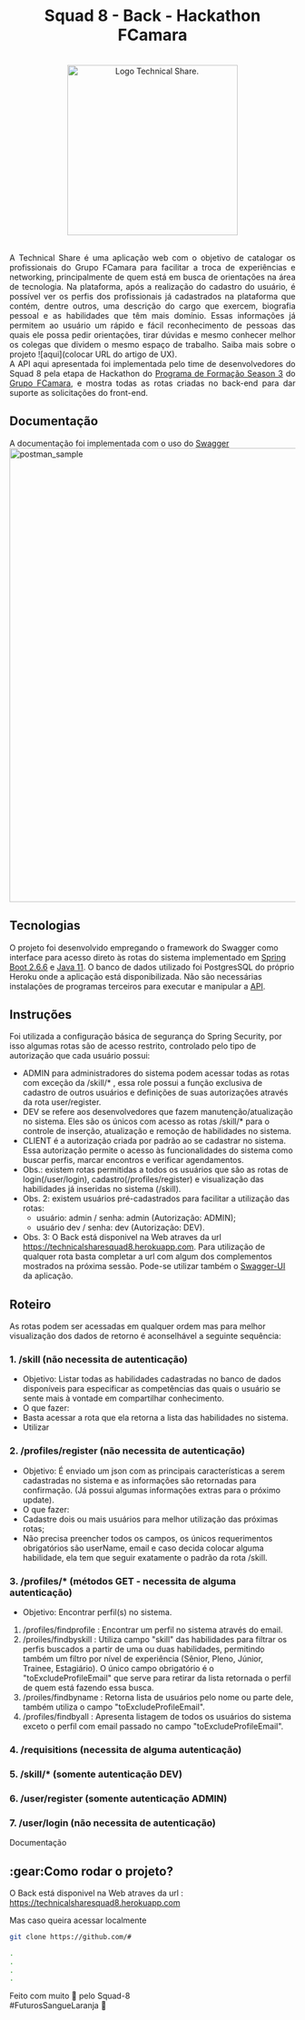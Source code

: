<h1 align='center'>Squad 8 - Back - Hackathon FCamara  </h1> 
<br/>
<div align='center'>
        <a href='#'><img src='https://i.imgur.com/aKiNSth.png' alt='Logo Technical Share.' width='300px'/></a>
</div>
<br>

<div style="text-align: justify">
        
A Technical Share é uma aplicação web com o objetivo de catalogar os profissionais do Grupo FCamara para facilitar a troca de experiências e networking, principalmente de quem está em busca de orientações na área de tecnologia. Na plataforma, após a realização do cadastro do usuário, é possível ver os perfis dos profissionais já cadastrados na plataforma que contém, dentre outros, uma descrição do cargo que exercem, biografia pessoal e as habilidades que têm mais domínio. Essas informações já permitem ao usuário um rápido e fácil reconhecimento de pessoas das quais ele possa pedir orientações, tirar dúvidas e mesmo conhecer melhor os colegas que dividem o mesmo espaço de trabalho. Saiba mais sobre o projeto ![aqui](colocar URL do artigo de UX).<br>
A API aqui apresentada foi implementada pelo time de desenvolvedores do Squad 8 pela etapa de Hackathon do [Programa de Formação Season 3](https://digital.fcamara.com.br/programadeformacao) do [Grupo FCamara](https://www.fcamara.com.br/), e mostra todas as rotas criadas no back-end para dar suporte as solicitações do front-end. 
        
</div>

## Documentação

A documentação foi implementada com o uso do [Swagger](https://technicalsharesquad8.herokuapp.com/swagger-ui/index.html)
<img src="MUDAR ESSA IMAGEM" alt="postman_sample" width="800">

## Tecnologias

O projeto foi desenvolvido empregando o framework do Swagger como interface para acesso direto às rotas do sistema implementado em [Spring Boot 2.6.6](https://spring.io/projects/spring-boot) e [Java 11](https://docs.oracle.com/en/java/javase/11/docs/api/index.html). O banco de dados utilizado foi PostgresSQL do próprio Heroku onde a aplicação está disponibilizada. Não são necessárias instalações de programas terceiros para executar e manipular a [API](https://technicalsharesquad8.herokuapp.com/swagger-ui/index.html). 

## Instruções

Foi utilizada a configuração básica de segurança do Spring Security, por isso algumas rotas são de acesso restrito, controlado pelo tipo de autorização que cada usuário possui: 
- ADMIN para administradores do sistema podem acessar todas as rotas com exceção da /skill/* , essa role possui a função exclusiva de cadastro de outros usuários e definições de suas autorizações através da rota user/register.
- DEV se refere aos desenvolvedores que fazem manutenção/atualização no sistema. Eles são os únicos com acesso as rotas /skill/* para o controle de inserção, atualização e remoção de habilidades no sistema.
- CLIENT é a autorização criada por padrão ao se cadastrar no sistema. Essa autorização permite o acesso às funcionalidades do sistema como buscar perfis, marcar encontros e verificar agendamentos.
- Obs.: existem rotas permitidas a todos os usuários que são as rotas de login(/user/login), cadastro(/profiles/register) e visualização das habilidades já inseridas no sistema (/skill).
- Obs. 2: existem usuários pré-cadastrados para facilitar a utilização das rotas:
  - usuário: admin / senha: admin (Autorização: ADMIN);
  - usuário dev / senha: dev (Autorização: DEV).
- Obs. 3: O Back está disponivel na Web atraves da url https://technicalsharesquad8.herokuapp.com. Para utilização de qualquer rota basta completar a url com algum dos complementos mostrados na próxima sessão. Pode-se utilizar também o [Swagger-UI](https://technicalsharesquad8.herokuapp.com/swagger-ui/index.html) da aplicação.

## Roteiro

As rotas podem ser acessadas em qualquer ordem mas para melhor visualização dos dados de retorno é aconselhável a seguinte sequência:

### 1. /skill (não necessita de autenticação)
- Objetivo: Listar todas as habilidades cadastradas no banco de dados disponíveis para especificar as competências das quais o usuário se sente mais à vontade em compartilhar conhecimento.
- O que fazer:
 -  Basta acessar a rota que ela retorna a lista das habilidades no sistema.
 -  Utilizar

### 2. /profiles/register (não necessita de autenticação)
- Objetivo: É enviado um json com as principais características a serem cadastradas no sistema e as informações são retornadas para confirmação. (Já possui algumas informações extras para o próximo update). 
- O que fazer:  
 - Cadastre dois ou mais usuários para melhor utilização das próximas rotas;
 - Não precisa preencher todos os campos, os únicos requerimentos obrigatórios são userName, email e caso decida colocar alguma habilidade, ela tem que seguir exatamente o padrão da rota /skill.

### 3. /profiles/* (métodos GET - necessita de alguma autenticação)
- Objetivo: Encontrar perfil(s) no sistema.
 1. /profiles/findprofile : Encontrar um perfil no sistema através do email.
 2. /proiles/findbyskill : Utiliza campo "skill" das habilidades para filtrar os perfis buscados a partir de uma ou duas habilidades, permitindo também um filtro por nível de experiência (Sênior, Pleno, Júnior, Trainee, Estagiário). O único campo obrigatório é o "toExcludeProfileEmail" que serve para retirar da lista retornada o perfil de quem está fazendo essa busca.
 3. /proiles/findbyname : Retorna lista de usuários pelo nome ou parte dele, também utiliza o campo "toExcludeProfileEmail".
 4. /profiles/findbyall : Apresenta listagem de todos os usuários do sistema exceto o perfil com email passado no campo "toExcludeProfileEmail".

### 4. /requisitions (necessita de alguma autenticação)

### 5. /skill/* (somente autenticação DEV)

### 6. /user/register (somente autenticação ADMIN)

### 7. /user/login (não necessita de autenticação)






Documentação

<h2 id="comorodaroprojeto">:gear:Como rodar o projeto?</h2>

O Back está disponivel na Web atraves da url : https://technicalsharesquad8.herokuapp.com

Mas caso queira acessar localmente 

``` bash
git clone https://github.com/#

.
.
.
.
```

<p> Feito com muito 🧡 pelo Squad-8<br> #FuturosSangueLaranja 🚀 <p>
